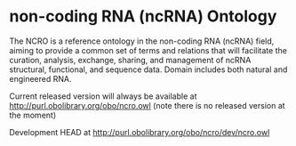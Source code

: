 # non-coding RNA (ncRNA) Ontology

The NCRO is a reference ontology in the non-coding RNA (ncRNA) field, aiming to provide a common set of terms and relations that will facilitate the curation, analysis, exchange, sharing, and management of ncRNA structural, functional, and sequence data. Domain includes both natural and engineered RNA.

Current released version will always be available at http://purl.obolibrary.org/obo/ncro.owl
(note there is no released version at the moment)

Development HEAD at http://purl.obolibrary.org/obo/ncro/dev/ncro.owl
